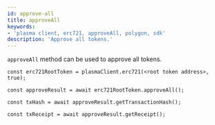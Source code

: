 ```yaml
---
id: approve-all
title: approveAll
keywords: 
- 'plasma client, erc721, approveAll, polygon, sdk'
description: 'Approve all tokens.'
---
```


`approveAll` method can be used to approve all tokens.

```
const erc721RootToken = plasmaClient.erc721(<root token address>, true);

const approveResult = await erc721RootToken.approveAll();

const txHash = await approveResult.getTransactionHash();

const txReceipt = await approveResult.getReceipt();

```

